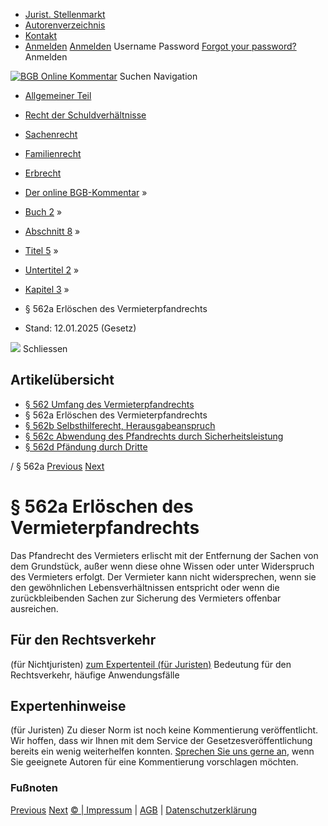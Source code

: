   * [Jurist. Stellenmarkt](https://bgb.kommentar.de/Buch-2/Abschnitt-8/Titel-5/Untertitel-2/Kapitel-3/</job-board> "Jurist. Stellenmarkt")
  * [Autorenverzeichnis](https://bgb.kommentar.de/Buch-2/Abschnitt-8/Titel-5/Untertitel-2/Kapitel-3/</Autorenverzeichnis> "Autorenverzeichnis")
  * [Kontakt](https://bgb.kommentar.de/Buch-2/Abschnitt-8/Titel-5/Untertitel-2/Kapitel-3/</Kontakt>)
  * [Anmelden](https://bgb.kommentar.de/Buch-2/Abschnitt-8/Titel-5/Untertitel-2/Kapitel-3/<#login> "show login form") [Anmelden](https://bgb.kommentar.de/Buch-2/Abschnitt-8/Titel-5/Untertitel-2/Kapitel-3/<#> "hide login form") Username Password
[Forgot your password?](https://bgb.kommentar.de/Buch-2/Abschnitt-8/Titel-5/Untertitel-2/Kapitel-3/</user/forgotpassword>) Anmelden 


[![BGB Online Kommentar](https://bgb.kommentar.de/extension/bgb/design/bgb/images/logo.png)](https://bgb.kommentar.de/Buch-2/Abschnitt-8/Titel-5/Untertitel-2/Kapitel-3/</> "BGB Online Kommentar")
Suchen
Navigation
  * [Allgemeiner Teil](https://bgb.kommentar.de/Buch-2/Abschnitt-8/Titel-5/Untertitel-2/Kapitel-3/</Buch-1>)
  * [Recht der Schuldverhältnisse](https://bgb.kommentar.de/Buch-2/Abschnitt-8/Titel-5/Untertitel-2/Kapitel-3/</Buch-2>)
  * [Sachenrecht](https://bgb.kommentar.de/Buch-2/Abschnitt-8/Titel-5/Untertitel-2/Kapitel-3/</Buch-3>)
  * [Familienrecht](https://bgb.kommentar.de/Buch-2/Abschnitt-8/Titel-5/Untertitel-2/Kapitel-3/</Buch-4>)
  * [Erbrecht](https://bgb.kommentar.de/Buch-2/Abschnitt-8/Titel-5/Untertitel-2/Kapitel-3/</Buch-5>)


  * [Der online BGB-Kommentar](https://bgb.kommentar.de/Buch-2/Abschnitt-8/Titel-5/Untertitel-2/Kapitel-3/</>) »
  * [Buch 2](https://bgb.kommentar.de/Buch-2/Abschnitt-8/Titel-5/Untertitel-2/Kapitel-3/</Buch-2>) »
  * [Abschnitt 8](https://bgb.kommentar.de/Buch-2/Abschnitt-8/Titel-5/Untertitel-2/Kapitel-3/</Buch-2/Abschnitt-8>) »
  * [Titel 5](https://bgb.kommentar.de/Buch-2/Abschnitt-8/Titel-5/Untertitel-2/Kapitel-3/</Buch-2/Abschnitt-8/Titel-5>) »
  * [Untertitel 2](https://bgb.kommentar.de/Buch-2/Abschnitt-8/Titel-5/Untertitel-2/Kapitel-3/</Buch-2/Abschnitt-8/Titel-5/Untertitel-2>) »
  * [Kapitel 3](https://bgb.kommentar.de/Buch-2/Abschnitt-8/Titel-5/Untertitel-2/Kapitel-3/</Buch-2/Abschnitt-8/Titel-5/Untertitel-2/Kapitel-3>) »
  * § 562a Erlöschen des Vermieterpfandrechts 
  * Stand: 12.01.2025 (Gesetz) 


![](https://vg01.met.vgwort.de/na/1c9909529ead4f509072c06d9081a7d5)
Schliessen 
## Artikelübersicht
  * [ § 562 Umfang des Vermieterpfandrechts ](https://bgb.kommentar.de/Buch-2/Abschnitt-8/Titel-5/Untertitel-2/Kapitel-3/</Buch-2/Abschnitt-8/Titel-5/Untertitel-2/Kapitel-3/Umfang-des-Vermieterpfandrechts>)
  * § 562a Erlöschen des Vermieterpfandrechts 
  * [ § 562b Selbsthilferecht, Herausgabeanspruch ](https://bgb.kommentar.de/Buch-2/Abschnitt-8/Titel-5/Untertitel-2/Kapitel-3/</Buch-2/Abschnitt-8/Titel-5/Untertitel-2/Kapitel-3/Selbsthilferecht-Herausgabeanspruch>)
  * [ § 562c Abwendung des Pfandrechts durch Sicherheitsleistung ](https://bgb.kommentar.de/Buch-2/Abschnitt-8/Titel-5/Untertitel-2/Kapitel-3/</Buch-2/Abschnitt-8/Titel-5/Untertitel-2/Kapitel-3/Abwendung-des-Pfandrechts-durch-Sicherheitsleistung>)
  * [ § 562d Pfändung durch Dritte ](https://bgb.kommentar.de/Buch-2/Abschnitt-8/Titel-5/Untertitel-2/Kapitel-3/</Buch-2/Abschnitt-8/Titel-5/Untertitel-2/Kapitel-3/Pfaendung-durch-Dritte>)


/ § 562a 
[Previous](https://bgb.kommentar.de/Buch-2/Abschnitt-8/Titel-5/Untertitel-2/Kapitel-3/</Buch-2/Abschnitt-8/Titel-5/Untertitel-2/Kapitel-3/Umfang-des-Vermieterpfandrechts> "§ 562 Umfang des Vermieterpfandrechts") [Next](https://bgb.kommentar.de/Buch-2/Abschnitt-8/Titel-5/Untertitel-2/Kapitel-3/</Buch-2/Abschnitt-8/Titel-5/Untertitel-2/Kapitel-3/Selbsthilferecht-Herausgabeanspruch> "§ 562b Selbsthilferecht, Herausgabeanspruch")
# § 562a Erlöschen des Vermieterpfandrechts
Das Pfandrecht des Vermieters erlischt mit der Entfernung der Sachen von dem Grundstück, außer wenn diese ohne Wissen oder unter Widerspruch des Vermieters erfolgt. Der Vermieter kann nicht widersprechen, wenn sie den gewöhnlichen Lebensverhältnissen entspricht oder wenn die zurückbleibenden Sachen zur Sicherung des Vermieters offenbar ausreichen.
## Für den Rechtsverkehr 
(für Nichtjuristen)
[zum Expertenteil (für Juristen)](https://bgb.kommentar.de/Buch-2/Abschnitt-8/Titel-5/Untertitel-2/Kapitel-3/<#expertenhinweise>)
Bedeutung für den Rechtsverkehr, häufige Anwendungsfälle
## Expertenhinweise
(für Juristen)
Zu dieser Norm ist noch keine Kommentierung veröffentlicht. Wir hoffen, dass wir Ihnen mit dem Service der Gesetzesveröffentlichung bereits ein wenig weiterhelfen konnten. [Sprechen Sie uns gerne an](https://bgb.kommentar.de/Buch-2/Abschnitt-8/Titel-5/Untertitel-2/Kapitel-3/</Kontakt>), wenn Sie geeignete Autoren für eine Kommentierung vorschlagen möchten. 
### Fußnoten
[Previous](https://bgb.kommentar.de/Buch-2/Abschnitt-8/Titel-5/Untertitel-2/Kapitel-3/</Buch-2/Abschnitt-8/Titel-5/Untertitel-2/Kapitel-3/Umfang-des-Vermieterpfandrechts> "§ 562 Umfang des Vermieterpfandrechts") [Next](https://bgb.kommentar.de/Buch-2/Abschnitt-8/Titel-5/Untertitel-2/Kapitel-3/</Buch-2/Abschnitt-8/Titel-5/Untertitel-2/Kapitel-3/Selbsthilferecht-Herausgabeanspruch> "§ 562b Selbsthilferecht, Herausgabeanspruch")
[© | Impressum](https://bgb.kommentar.de/Buch-2/Abschnitt-8/Titel-5/Untertitel-2/Kapitel-3/</Kontakt>) | [AGB](https://bgb.kommentar.de/Buch-2/Abschnitt-8/Titel-5/Untertitel-2/Kapitel-3/</AGB>) | [Datenschutzerklärung](https://bgb.kommentar.de/Buch-2/Abschnitt-8/Titel-5/Untertitel-2/Kapitel-3/</Datenschutzerklaerung-fuer-Leser>)
